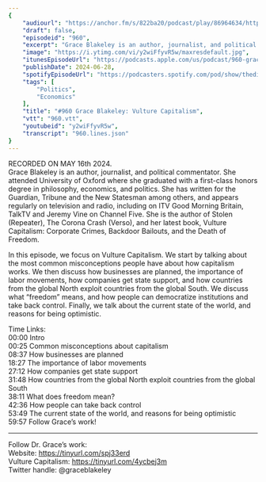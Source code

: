 ```yaml
---
{
	"audiourl": "https://anchor.fm/s/822ba20/podcast/play/86964634/https%3A%2F%2Fd3ctxlq1ktw2nl.cloudfront.net%2Fstaging%2F2024-4-20%2F39b68b63-33a1-c0be-a253-defb7afaeb7b.m4a",
	"draft": false,
	"episodeid": "960",
	"excerpt": "Grace Blakeley is an author, journalist, and political commentator. She attended University of Oxford where she graduated with a first-class honors degree in philosophy, economics, and politics. She has written for the Guardian, Tribune and the New Statesman among others, and appears regularly on television and radio, including on ITV Good Morning Britain, TalkTV and Jeremy Vine on Channel Five. She is the author of Stolen (Repeater), The Corona Crash (Verso), and her latest book, Vulture Capitalism: Corporate Crimes, Backdoor Bailouts, and the Death of Freedom.",
	"image": "https://i.ytimg.com/vi/y2wiFfyvR5w/maxresdefault.jpg",
	"itunesEpisodeUrl": "https://podcasts.apple.com/us/podcast/960-grace-blakeley-vulture-capitalism/id1451347236?i=1000660584795&uo=4",
	"publishDate": 2024-06-28,
	"spotifyEpisodeUrl": "https://podcasters.spotify.com/pod/show/thedissenter/episodes/960-Grace-Blakeley-Vulture-Capitalism-e2jseuq",
	"tags": [
		"Politics",
		"Economics"
	],
	"title": "#960 Grace Blakeley: Vulture Capitalism",
	"vtt": "960.vtt",
	"youtubeid": "y2wiFfyvR5w",
	"transcript": "960.lines.json"
}
---
```

RECORDED ON MAY 16th 2024.  
Grace Blakeley is an author, journalist, and political commentator. She attended University of Oxford where she graduated with a first-class honors degree in philosophy, economics, and politics. She has written for the Guardian, Tribune and the New Statesman among others, and appears regularly on television and radio, including on ITV Good Morning Britain, TalkTV and Jeremy Vine on Channel Five. She is the author of Stolen (Repeater), The Corona Crash (Verso), and her latest book, Vulture Capitalism: Corporate Crimes, Backdoor Bailouts, and the Death of Freedom.

In this episode, we focus on Vulture Capitalism. We start by talking about the most common misconceptions people have about how capitalism works. We then discuss how businesses are planned, the importance of labor movements, how companies get state support, and how countries from the global North exploit countries from the global South. We discuss what “freedom” means, and how people can democratize institutions and take back control. Finally, we talk about the current state of the world, and reasons for being optimistic.

Time Links:  
<time>00:00</time> Intro  
<time>00:25</time> Common misconceptions about capitalism  
<time>08:37</time> How businesses are planned  
<time>18:27</time> The importance of labor movements  
<time>27:12</time> How companies get state support  
<time>31:48</time> How countries from the global North exploit countries from the global South  
<time>38:11</time> What does freedom mean?  
<time>42:36</time> How people can take back control  
<time>53:49</time> The current state of the world, and reasons for being optimistic  
<time>59:57</time> Follow Grace’s work!

---

Follow Dr. Grace’s work:  
Website: https://tinyurl.com/spj33erd  
Vulture Capitalism: https://tinyurl.com/4ycbej3m  
Twitter handle: @graceblakeley
